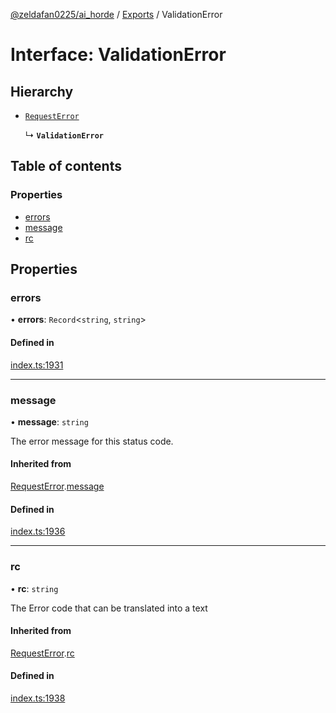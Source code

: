 [@zeldafan0225/ai_horde](../README.md) / [Exports](../modules.md) / ValidationError

# Interface: ValidationError

## Hierarchy

- [`RequestError`](RequestError.md)

  ↳ **`ValidationError`**

## Table of contents

### Properties

- [errors](ValidationError.md#errors)
- [message](ValidationError.md#message)
- [rc](ValidationError.md#rc)

## Properties

### errors

• **errors**: `Record`<`string`, `string`\>

#### Defined in

[index.ts:1931](https://github.com/ZeldaFan0225/ai_horde/blob/bd3c116/index.ts#L1931)

___

### message

• **message**: `string`

The error message for this status code.

#### Inherited from

[RequestError](RequestError.md).[message](RequestError.md#message)

#### Defined in

[index.ts:1936](https://github.com/ZeldaFan0225/ai_horde/blob/bd3c116/index.ts#L1936)

___

### rc

• **rc**: `string`

The Error code that can be translated into a text

#### Inherited from

[RequestError](RequestError.md).[rc](RequestError.md#rc)

#### Defined in

[index.ts:1938](https://github.com/ZeldaFan0225/ai_horde/blob/bd3c116/index.ts#L1938)
